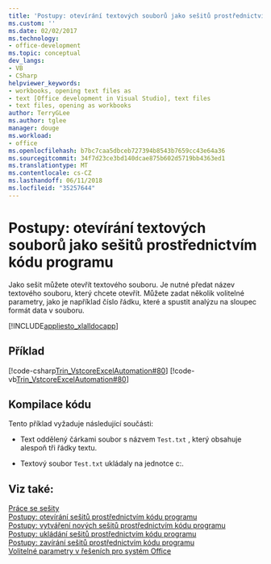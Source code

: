 ```yaml
---
title: 'Postupy: otevírání textových souborů jako sešitů prostřednictvím kódu programu'
ms.custom: ''
ms.date: 02/02/2017
ms.technology:
- office-development
ms.topic: conceptual
dev_langs:
- VB
- CSharp
helpviewer_keywords:
- workbooks, opening text files as
- text [Office development in Visual Studio], text files
- text files, opening as workbooks
author: TerryGLee
ms.author: tglee
manager: douge
ms.workload:
- office
ms.openlocfilehash: b7bc7caa5dbceb727394b8543b7659cc43e64a36
ms.sourcegitcommit: 34f7d23ce3bd140dcae875b602d5719bb4363ed1
ms.translationtype: MT
ms.contentlocale: cs-CZ
ms.lasthandoff: 06/11/2018
ms.locfileid: "35257644"
---
```

# <a name="how-to-programmatically-open-text-files-as-workbooks"></a>Postupy: otevírání textových souborů jako sešitů prostřednictvím kódu programu
  Jako sešit můžete otevřít textového souboru. Je nutné předat název textového souboru, který chcete otevřít. Můžete zadat několik volitelné parametry, jako je například číslo řádku, které a spustit analýzu na sloupec formát data v souboru.  
  
 [!INCLUDE[appliesto_xlalldocapp](../vsto/includes/appliesto-xlalldocapp-md.md)]  
  
## <a name="example"></a>Příklad  
 [!code-csharp[Trin_VstcoreExcelAutomation#80](../vsto/codesnippet/CSharp/Trin_VstcoreExcelAutomationCS/Sheet1.cs#80)]
 [!code-vb[Trin_VstcoreExcelAutomation#80](../vsto/codesnippet/VisualBasic/Trin_VstcoreExcelAutomation/Sheet1.vb#80)]  
  
## <a name="compile-the-code"></a>Kompilace kódu  
 Tento příklad vyžaduje následující součásti:  
  
-   Text oddělený čárkami soubor s názvem `Test.txt` , který obsahuje alespoň tři řádky textu.  
  
-   Textový soubor `Test.txt` ukládaly na jednotce c:.  
  
## <a name="see-also"></a>Viz také:  
 [Práce se sešity](../vsto/working-with-workbooks.md)   
 [Postupy: otevírání sešitů prostřednictvím kódu programu](../vsto/how-to-programmatically-open-workbooks.md)   
 [Postupy: vytváření nových sešitů prostřednictvím kódu programu](../vsto/how-to-programmatically-create-new-workbooks.md)   
 [Postupy: ukládání sešitů prostřednictvím kódu programu](../vsto/how-to-programmatically-save-workbooks.md)   
 [Postupy: zavírání sešitů prostřednictvím kódu programu](../vsto/how-to-programmatically-close-workbooks.md)   
 [Volitelné parametry v řešeních pro systém Office](../vsto/optional-parameters-in-office-solutions.md)  
  
  